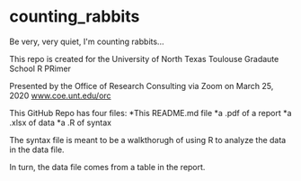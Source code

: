 # counting_rabbits
Be very, very quiet, I'm counting rabbits...

This repo is created for the University of North Texas Toulouse Gradaute School R PRimer

Presented by the Office of Research Consulting via Zoom on March 25, 2020
www.coe.unt.edu/orc

This GitHub Repo has four files:
*This README.md file
*a .pdf of a report
*a .xlsx of data
*a .R of syntax

The syntax file is meant to be a walkthorugh of using R to analyze the data in the data file.

In turn, the data file comes from a table in the report.

